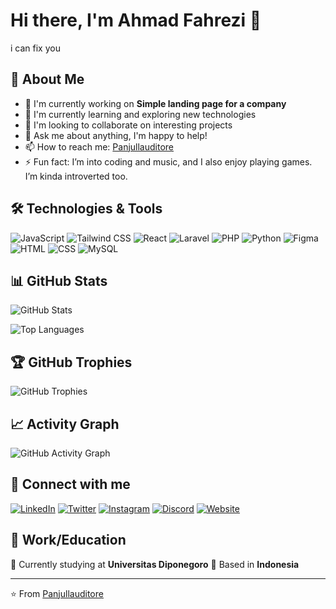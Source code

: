 # Hi there, I'm Ahmad Fahrezi 👋

i can fix you

## 🚀 About Me
- 🔭 I'm currently working on **Simple landing page for a company**
- 🌱 I'm currently learning and exploring new technologies
- 👯 I'm looking to collaborate on interesting projects
- 💬 Ask me about anything, I'm happy to help!
- 📫 How to reach me: [Panjullauditore](https://github.com/Panjullauditore)
- ⚡ Fun fact: I’m into coding and music, and I also enjoy playing games. I’m kinda introverted too.

## 🛠️ Technologies & Tools
![JavaScript](https://img.shields.io/badge/-JavaScript-333333?style=flat&logo=javascript)
![Tailwind CSS](https://img.shields.io/badge/Tailwind_CSS-333333?style=flat&logo=tailwind-css&logoColor=blue)
![React](https://img.shields.io/badge/-React-333333?style=flat&logo=react)
![Laravel](https://img.shields.io/badge/-Laravel-333333?style=flat&logo=laravel)
![PHP](https://img.shields.io/badge/-PHP-333333?style=flat&logo=php)
![Python](https://img.shields.io/badge/-Python-333333?style=flat&logo=python)
![Figma](https://img.shields.io/badge/-Figma-333333?style=flat&logo=figma)
![HTML](https://img.shields.io/badge/HTML-333333?style=flat&logo=html5&logoColor=orange)
![CSS](https://img.shields.io/badge/-CSS-333333?style=flat&logo=css&logoColor=rebeccapurple)
![MySQL](https://img.shields.io/badge/-MySQL-333333?style=flat&logo=mysql)

## 📊 GitHub Stats
![GitHub Stats](https://github-readme-stats.vercel.app/api?username=Panjullauditore&show_icons=true&theme=dark&hide_border=true&bg_color=0D1117&title_color=00FF7F&text_color=ffffff&icon_color=00FF7F)

![Top Languages](https://github-readme-stats.vercel.app/api/top-langs/?username=Panjullauditore&layout=compact&theme=dark&hide_border=true&bg_color=0D1117&title_color=00FF7F&text_color=ffffff)

## 🏆 GitHub Trophies
![GitHub Trophies](https://github-profile-trophy.vercel.app/?username=Panjullauditore&theme=darkhub&no-frame=true&margin-w=15&margin-h=15&column=7)

## 📈 Activity Graph
![GitHub Activity Graph](https://github-readme-activity-graph.vercel.app/graph?username=Panjullauditore&theme=github-compact&hide_border=true&bg_color=0D1117&color=00FF7F&line=00FF7F&point=ffffff)

## 🤝 Connect with me
[![LinkedIn](https://img.shields.io/badge/-LinkedIn-0077B5?style=for-the-badge&logo=linkedin&logoColor=white)](https://www.linkedin.com/in/ahmadfahrezi7/) [![Twitter](https://img.shields.io/badge/-Twitter-1DA1F2?style=for-the-badge&logo=twitter&logoColor=white)](https://x.com/panjulauditore) [![Instagram](https://img.shields.io/badge/-Instagram-E4405F?style=for-the-badge&logo=instagram&logoColor=white)](https://www.instagram.com/rezzinhere7/) [![Discord](https://img.shields.io/badge/-Discord-5865F2?style=for-the-badge&logo=discord&logoColor=white)](https://discord.com/users/486092112685694976) [![Website](https://img.shields.io/badge/-Website-000000?style=for-the-badge&logo=globe&logoColor=white)](https://www.portofolio.fun/)

## 💼 Work/Education
🏢 Currently studying at **Universitas Diponegoro**
📍 Based in **Indonesia**

---
⭐️ From [Panjullauditore](https://github.com/Panjullauditore)
